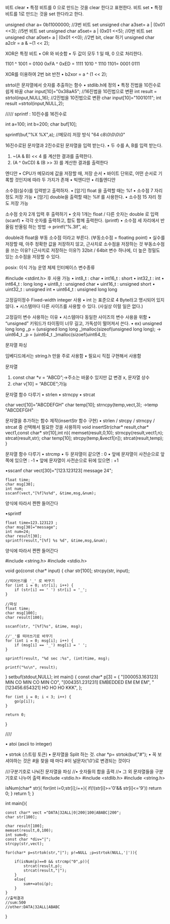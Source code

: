 비트 clear
• 특정 비트를 0 으로 만드는 것을 clear 한다고 표현한다.
비트 set
• 특정 비트를 1로 만드는 것을 set 한다라고 한다.

unsigned char a= 0b11000000;
//3번 비트 set
unsigned char a3set= a | (0x01 <<3);
//5번 비트 set
unsigned char a5set= a | (0x01 <<5);
//0번 비트 set
unsigned char a0set= a | (0x01 <<0);
//2번 bit, clear 하기
unsigned char a2clr = a & ~(1 << 2);

XOR은 특정 비트
• OR 와 비슷함
• 두 값이 모두 1 일 때, 0 으로 처리한다.

1101 ^ 1001 = 0100
0xFA ^ 0xED = 1111 1010 ^ 1110 1101= 0001 0111

XOR를 이용하여 2번 bit 반전
• b2xor = a ^ (1 << 2);

strtol은 문자열에서 숫자를 추출하는 함수
• stdlib.h에 정의
• 특정 진법을 10진수로 쉽게 바꿈
char input[10]="0x38aA5";
//16진법을 10진법으로 변환
int result = strtol(input,NULL,16);
//2진법을 10진법으로 변환
char input[10]="1001011";
int result =strtol(input,NULL,2);

/////
sprintf : 10진수를 16진수로

int a=100;
int b=200;
char buf[10];

sprintf(buf,"%X %X",a);
//메모리 저장 방식 "64 c8\0\0\0\0"

16진수로된 문자열과
2진수로된 문자열을 입력 받는다.
• 두 수를 A, B를 입력 받는다.

1. ~(A & B) << 4 를 계산한 결과를 출력한다.
2. (A ^ 0xCD) & (B >> 3) 를 계산한 결과를 출력한다

엔디안
• CPU가 메모리에 값을 저장할 때, 저장 순서
• 바이트 단위로, 어떤 순서로 기록할 것인지에 따라 두 가지가 존재
• 빅엔디안
• 리틀엔디안

소수점(실수)를 입력받고 출력하자.
• [암기] float 을 출력할 때는 %f
• 소수점 7 자리 정도 저장 가능
• [암기] double을 출력할 때는 %lf 를 사용한다.
• 소수점 15 자리 정도 저장 가능

소수점 숫자 2개 입력 후 출력하기
• 숫자 1개는 float / 다른 숫자는 double 로 입력 (scanf)
• 각각 숫자를 출력하고, 합도 함께 출력한다. (printf)
• 소수점 세 자리에서 반올림
반올림 하는 방법
→ printf(“%.3lf”, a);

double과 float을
부동 소수점 이라고 부른다. (부동소수점 = floating point)
• 실수를 저장할 때, 아주 정확한 값을 저장하지 않고,
근사치로 소수점을 저장하는 것
부동소수점을 쓰는 이유? (근사치로 저장하는 이유?)
32bit / 64bit 변수 하나에,
더 높은 정밀도 있는 소수점을 저장할 수 있다.

posix: 이식 가능 운영 체제 인터페이스
변수종류

#include <stdint.h> 후 사용 가능
• int8_t : char
• int16_t : short
• int32_t : int
• int64_t : long long
• uint8_t : unsigned char
• uint16_t : unsigned short
• uint32_t : unsigned int
• uint64_t : unsigned long long

고정길이정수
Fixed-width integer 사용
• int 는 표준으로 4 Byte라고 명시되어 있지 않다.
• 시스템마다 다른 사이즈를 사용할 수 있다. (사실상 이럴 일은 없다.)

고정길이 변수 사용하는 이유
• 시스템마다 동일한 사이즈의 변수 사용을 위함
• “unsigned” 키워드가 타이핑이 너무 길고, 가독성이 떨어져서 쓴다.
• ex) unsigned long long _p = (unsigned long long _)malloc(sizeof(unsigned long long);
→ uint64_t _p = (uint64_t _)malloc(sizoef(uint64_t);

문자열 파싱

임베디드에서는
string.h 만을 주로 사용함 • 필요시 직접 구현해서 사용함

문자열

1. const char \*v = “ABCD”;->주소는 바꿀수 있지만 값 변경 x, 문자열 상수
2. char v[10] = “ABCDE”;가능

문자열 함수 다루기 • strlen • strncpy • strcat

char vect[10]="ABCDEFGH"
char temp[10];
strncpy(temp,vect,3);
->temp "ABCDEFGH"

문자열을 추가하는 함수 제작(insertStr 함수 구현)
• strlen / strcpy / strncpy / strcat 중 선택해서 필요한 것을 사용하자
void insertStr(char* result,char* vect1,const char\* str[10],int n){
    memset(result,0,10);
    strncpy(result,vect1,n);
    strcat(result,str);
    char temp[10];
    strcpy(temp,&vect1[n]);
    strcat(result,temp);
}

문자열 함수 다루기
• strcmp
• 두 문자열이 같으면 : 0
• 앞에 문자열이 사전순으로 앞쪽에 있으면 : -1
• 앞에 문자열이 사전순으로 뒤에 있으면 : +1


•sscanf 
	char vect[30]="[123.123123] message 24";
	
	float time;
	char msg[30];
	int num;
	sscanf(vect,"[%f]%s%d", &time,msg,&num);
  양식에 따라서 짠짠 들어간다 



•sprintf
	
	float time=123.123123 ;
	char msg[30]="message";
	int num=24;
	char result[30];
	sprintf(result,"[%f] %s %d", &time,msg,&num);
  양식에 따라서 짠짠 들어간다 

#include <string.h>
#include <stdio.h>

<!-- ////띄어쓰기를 포함한 로그 메세지 파싱후 format 바꾸기-->
void go(const char* input)
{
    char str[100];
    strcpy(str, input);

    //띄어쓰기를 '_' 로 바꾸기
    for (int i = 0; str[i]; i++) {
        if (str[i] == ' ') str[i] = '_';
    }

    //파싱
    float time;
    char msg[100];
    char result[100];

    sscanf(str, "[%f]%s", &time, msg);

    //'_'를 띄어쓰기로 바꾸기
    for (int i = 0; msg[i]; i++) {
        if (msg[i] == '_') msg[i] = ' ';
    }

    sprintf(result, "%d sec :%s", (int)time, msg);

    printf("%s\n", result);
}
	setbuf(stdout,NULL);
int main()
{
    const char* p[3] = {
        "[000053.163123] MIN CO MIN CO MIN CO",
        "[004351.231231] EMBEDDED EM EM EM",
        "[123456.654321] HO HO HO KKK",
    };

    for (int i = 0; i < 3; i++) {
        go(p[i]);
    }

    return 0;
}

////


• atoi (ascii to integer)

• strtok (스트링 토큰)
• 문자열을 Split 하는 것.
	char *p= strtok(buf,"#");
• 꼭 보셔야하는 것은 #을 찾을 때 마다
#이 널문자(‘\0’)로 변경되는 것이다


///구분기호로 나눠진 문자열을 파싱
//• 숫자들의 합을 출력
//• 그 외 문자열들을 구분기호로 나누어 출력
#include <stdio.h>
#include <stdlib.h>
#include <string.h>

isNum(char* str){
	for(int i=0;str[i];i++){
		if(!(str[i]>='0'&& str[i]<='9')) return 0;
	}
	return 1;
}

int main(){

	const char* vect ="DATA|32ALL|0|200|100|ABABC|200";
	char str[100];

	char result[100];
	memset(result,0,100);
	int sum=0;
	const char *div="|";
	strcpy(str,vect);

	for(char* p=strtok(str,"|"); p!=NULL ;p=strtok(NULL,'|')){

		if(isNum(p)==0 && strcmp("0",p)){
			strcat(result,p);
			strcat(result,"|");
		}
		else{
			sum+=atoi(p);
		}
	}
	//출력결과
	//sum:500
	//other:DATA|32ALL|ABABC
}
